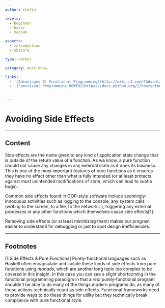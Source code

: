 ```yaml
---
author: stefkn

levels:
  - beginner
  - basic
  - medium

aspects:
  - introduction
  - obscura

type: normal

category: must-know

links:
  - '[Advantages Of Functional Programming](http://wiki.c2.com/?AdvantagesOfFunctionalProgramming){website}'
  - '[Functional Programming HOWTO](https://docs.python.org/2/howto/functional.html){website}'


---
```


# Avoiding Side Effects

---
## Content

Side effects are the name given to any kind of application state change that is outside of the return value of a function. As we know, a pure function should not cause any changes in any external state as it does its business. This is one of the most important features of pure functions as it ensures they have no effect other than what is fully intended (or at least protects against most unintended modifications of state, which can lead to subtle bugs).

Common side effects found in OOP-style software include seemingly-innocuous activities such as logging to the console, any system calls (writing to the screen, to a file, to the network...), triggering any external processes or any other functions which themselves cause side effects[1].

Removing side effects (or at least minimizing them) makes our program easier to understand for debugging or just to spot design inefficiencies.

---
## Footnotes
[1:Side Effects & Pure Functions]
Purely-functional languages such as Haskell often encapsulate and isolate these kinds of side effects from pure functions using *monads*, which are another long topic too complex to be covered in this insight. In this case you can see a slight shortcoming in the functional programming paradigm in that a *real* purely-functional program shouldn't be able to do many of the things modern programs do, as many of those actions technically count as side effects. Functional frameworks need to provide ways to do these things for utility but they technically break compliance with pure functional style.
 
